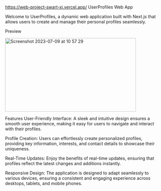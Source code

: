 https://web-project-swart-xi.vercel.app/
UserProfiles Web App

Welcome to UserProfiles, a dynamic web application built with Next.js that allows users to create and manage their personal profiles seamlessly.

Preview


<img width="426" height="240" alt="Screenshot 2023-07-09 at 10 57 29" src="https://github.com/BruceWayneX/Web-Project-NextJs/blob/master/Untitled%20%E2%80%91%20Made%20with%20FlexClip.gif">


Features
User-Friendly Interface: A sleek and intuitive design ensures a smooth user experience, making it easy for users to navigate and interact with their profiles.

Profile Creation: Users can effortlessly create personalized profiles, providing key information, interests, and contact details to showcase their uniqueness.

Real-Time Updates: Enjoy the benefits of real-time updates, ensuring that profiles reflect the latest changes and additions instantly.

Responsive Design: The application is designed to adapt seamlessly to various devices, ensuring a consistent and engaging experience across desktops, tablets, and mobile phones.
